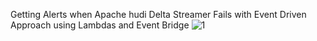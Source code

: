 
Getting Alerts when Apache hudi Delta Streamer Fails with Event Driven Approach using Lambdas and Event Bridge 
![1](https://user-images.githubusercontent.com/39345855/230165531-9bd8c5b6-a559-445c-8e5b-8e24c084b663.JPG)

